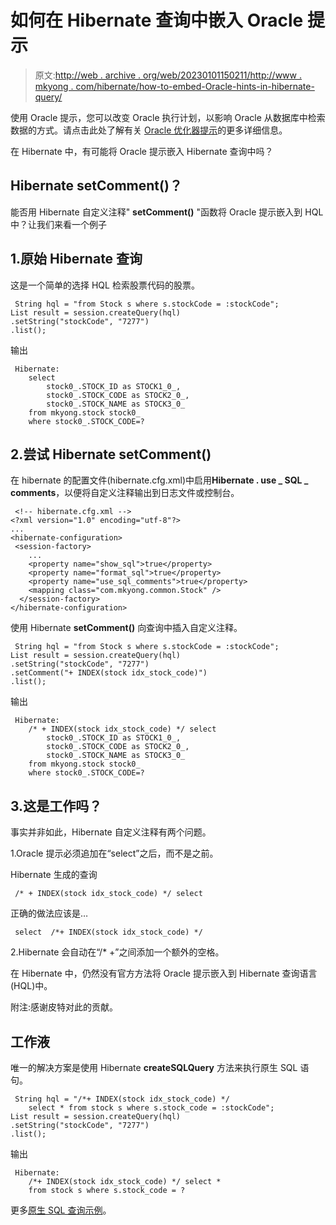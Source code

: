 # 如何在 Hibernate 查询中嵌入 Oracle 提示

> 原文:[http://web . archive . org/web/20230101150211/http://www . mkyong . com/hibernate/how-to-embed-Oracle-hints-in-hibernate-query/](http://web.archive.org/web/20230101150211/http://www.mkyong.com/hibernate/how-to-embed-oracle-hints-in-hibernate-query/)

使用 Oracle 提示，您可以改变 Oracle 执行计划，以影响 Oracle 从数据库中检索数据的方式。请点击此处了解有关 [Oracle 优化器提示]( http://download.oracle.com/docs/cd/B10501_01/server.920/a96533/hintsref.htm)的更多详细信息。

在 Hibernate 中，有可能将 Oracle 提示嵌入 Hibernate 查询中吗？

## Hibernate setComment()？

能否用 Hibernate 自定义注释" **setComment()** "函数将 Oracle 提示嵌入到 HQL 中？让我们来看一个例子

## 1.原始 Hibernate 查询

这是一个简单的选择 HQL 检索股票代码的股票。

```
 String hql = "from Stock s where s.stockCode = :stockCode";
List result = session.createQuery(hql)
.setString("stockCode", "7277")
.list(); 
```

输出

```
 Hibernate: 
    select
        stock0_.STOCK_ID as STOCK1_0_,
        stock0_.STOCK_CODE as STOCK2_0_,
        stock0_.STOCK_NAME as STOCK3_0_ 
    from mkyong.stock stock0_ 
    where stock0_.STOCK_CODE=? 
```

## 2.尝试 Hibernate setComment()

在 hibernate 的配置文件(hibernate.cfg.xml)中启用**Hibernate . use _ SQL _ comments**，以便将自定义注释输出到日志文件或控制台。

```
 <!-- hibernate.cfg.xml -->
<?xml version="1.0" encoding="utf-8"?>
...
<hibernate-configuration>
 <session-factory>
    ...
    <property name="show_sql">true</property>
    <property name="format_sql">true</property>
    <property name="use_sql_comments">true</property>
    <mapping class="com.mkyong.common.Stock" />
  </session-factory>
</hibernate-configuration> 
```

使用 Hibernate **setComment()** 向查询中插入自定义注释。

```
 String hql = "from Stock s where s.stockCode = :stockCode";
List result = session.createQuery(hql)
.setString("stockCode", "7277")
.setComment("+ INDEX(stock idx_stock_code)")
.list(); 
```

输出

```
 Hibernate: 
    /* + INDEX(stock idx_stock_code) */ select
        stock0_.STOCK_ID as STOCK1_0_,
        stock0_.STOCK_CODE as STOCK2_0_,
        stock0_.STOCK_NAME as STOCK3_0_ 
    from mkyong.stock stock0_ 
    where stock0_.STOCK_CODE=? 
```

## 3.这是工作吗？

事实并非如此，Hibernate 自定义注释有两个问题。

1.Oracle 提示必须追加在“select”之后，而不是之前。

Hibernate 生成的查询

```
 /* + INDEX(stock idx_stock_code) */ select 
```

正确的做法应该是…

```
 select  /*+ INDEX(stock idx_stock_code) */ 
```

2.Hibernate 会自动在“/* +”之间添加一个额外的空格。

在 Hibernate 中，仍然没有官方方法将 Oracle 提示嵌入到 Hibernate 查询语言(HQL)中。

附注:感谢皮特对此的贡献。

## 工作液

唯一的解决方案是使用 Hibernate **createSQLQuery** 方法来执行原生 SQL 语句。

```
 String hql = "/*+ INDEX(stock idx_stock_code) */ 
    select * from stock s where s.stock_code = :stockCode";
List result = session.createQuery(hql)
.setString("stockCode", "7277")
.list(); 
```

输出

```
 Hibernate: 
    /*+ INDEX(stock idx_stock_code) */ select * 
    from stock s where s.stock_code = ? 
```

更多[原生 SQL 查询示例](http://web.archive.org/web/20220906170456/http://www.mkyong.com/hibernate/hibernate-native-sql-queries-examples/)。

<input type="hidden" id="mkyong-current-postId" value="3352">